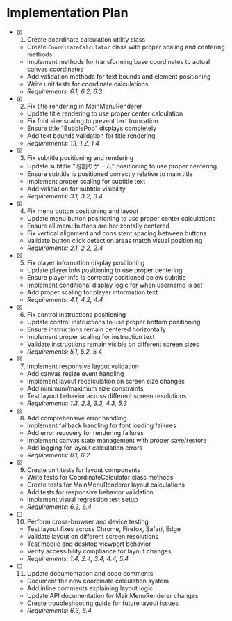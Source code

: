 # Implementation Plan

- [x] 1. Create coordinate calculation utility class
  - Create `CoordinateCalculator` class with proper scaling and centering methods
  - Implement methods for transforming base coordinates to actual canvas coordinates
  - Add validation methods for text bounds and element positioning
  - Write unit tests for coordinate calculations
  - _Requirements: 6.1, 6.2, 6.3_

- [x] 2. Fix title rendering in MainMenuRenderer
  - Update title rendering to use proper center calculation
  - Fix font size scaling to prevent text truncation
  - Ensure title "BubblePop" displays completely
  - Add text bounds validation for title rendering
  - _Requirements: 1.1, 1.2, 1.4_

- [x] 3. Fix subtitle positioning and rendering
  - Update subtitle "泡割りゲーム" positioning to use proper centering
  - Ensure subtitle is positioned correctly relative to main title
  - Implement proper scaling for subtitle text
  - Add validation for subtitle visibility
  - _Requirements: 3.1, 3.2, 3.4_

- [x] 4. Fix menu button positioning and layout
  - Update menu button positioning to use proper center calculations
  - Ensure all menu buttons are horizontally centered
  - Fix vertical alignment and consistent spacing between buttons
  - Validate button click detection areas match visual positioning
  - _Requirements: 2.1, 2.2, 2.4_

- [x] 5. Fix player information display positioning
  - Update player info positioning to use proper centering
  - Ensure player info is correctly positioned below subtitle
  - Implement conditional display logic for when username is set
  - Add proper scaling for player information text
  - _Requirements: 4.1, 4.2, 4.4_

- [x] 6. Fix control instructions positioning
  - Update control instructions to use proper bottom positioning
  - Ensure instructions remain centered horizontally
  - Implement proper scaling for instruction text
  - Validate instructions remain visible on different screen sizes
  - _Requirements: 5.1, 5.2, 5.4_

- [x] 7. Implement responsive layout validation
  - Add canvas resize event handling
  - Implement layout recalculation on screen size changes
  - Add minimum/maximum size constraints
  - Test layout behavior across different screen resolutions
  - _Requirements: 1.3, 2.3, 3.3, 4.3, 5.3_

- [x] 8. Add comprehensive error handling
  - Implement fallback handling for font loading failures
  - Add error recovery for rendering failures
  - Implement canvas state management with proper save/restore
  - Add logging for layout calculation errors
  - _Requirements: 6.1, 6.2_

- [x] 9. Create unit tests for layout components
  - Write tests for CoordinateCalculator class methods
  - Create tests for MainMenuRenderer layout calculations
  - Add tests for responsive behavior validation
  - Implement visual regression test setup
  - _Requirements: 6.3, 6.4_

- [ ] 10. Perform cross-browser and device testing
  - Test layout fixes across Chrome, Firefox, Safari, Edge
  - Validate layout on different screen resolutions
  - Test mobile and desktop viewport behavior
  - Verify accessibility compliance for layout changes
  - _Requirements: 1.4, 2.4, 3.4, 4.4, 5.4_

- [ ] 11. Update documentation and code comments
  - Document the new coordinate calculation system
  - Add inline comments explaining layout logic
  - Update API documentation for MainMenuRenderer changes
  - Create troubleshooting guide for future layout issues
  - _Requirements: 6.3, 6.4_